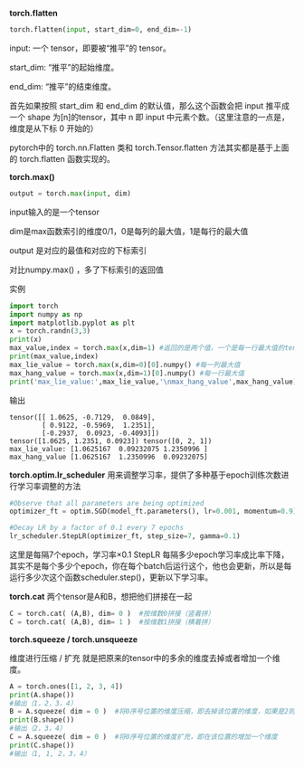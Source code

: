 **torch.flatten**
```python
torch.flatten(input, start_dim=0, end_dim=-1)
```
input: 一个 tensor，即要被“推平”的 tensor。

start_dim: “推平”的起始维度。

end_dim: “推平”的结束维度。

首先如果按照 start_dim 和 end_dim 的默认值，那么这个函数会把 input 推平成一个 shape 为[n]的tensor，其中 n 即 input 中元素个数。（这里注意的一点是，维度是从下标 0 开始的）

pytorch中的 torch.nn.Flatten 类和 torch.Tensor.flatten 方法其实都是基于上面的 torch.flatten 函数实现的。

**torch.max()**
```python
output = torch.max(input, dim)
```
input输入的是一个tensor

dim是max函数索引的维度0/1，0是每列的最大值，1是每行的最大值

output 是对应的最值和对应的下标索引

对比numpy.max() ，多了下标索引的返回值

实例
```python
import torch
import numpy as np
import matplotlib.pyplot as plt
x = torch.randn(3,3)
print(x)
max_value,index = torch.max(x,dim=1) #返回的是两个值，一个是每一行最大值的tensor组，另一个是最大值所在的位置
print(max_value,index)
max_lie_value = torch.max(x,dim=0)[0].numpy() #每一列最大值
max_hang_value = torch.max(x,dim=1)[0].numpy() #每一行最大值
print('max_lie_value:',max_lie_value,'\nmax_hang_value',max_hang_value)
```
输出
```
tensor([[ 1.0625, -0.7129,  0.0849],
        [ 0.9122, -0.5969,  1.2351],
        [-0.2937,  0.0923, -0.4093]])
tensor([1.0625, 1.2351, 0.0923]) tensor([0, 2, 1])
max_lie_value: [1.0625167  0.09232075 1.2350996 ]
max_hang_value [1.0625167  1.2350996  0.09232075]
```

**torch.optim.lr_scheduler**
用来调整学习率，提供了多种基于epoch训练次数进行学习率调整的方法
```python
#Observe that all parameters are being optimized
optimizer_ft = optim.SGD(model_ft.parameters(), lr=0.001, momentum=0.9)

#Decay LR by a factor of 0.1 every 7 epochs
lr_scheduler.StepLR(optimizer_ft, step_size=7, gamma=0.1)
```
这里是每隔7个epoch，学习率×0.1
StepLR 每隔多少epoch学习率成比率下降，其实不是每个多少个epoch，你在每个batch后运行这个，他也会更新，所以是每运行多少次这个函数scheduler.step()，更新以下学习率。

**torch.cat**
两个tensor是A和B，想把他们拼接在一起

```python
C = torch.cat( (A,B), dim= 0 )  #按维数0拼接（竖着拼）
C = torch.cat( (A,B), dim= 1 )  #按维数1拼接（横着拼）
```

**torch.squeeze / torch.unsqueeze**

维度进行压缩 / 扩充
就是把原来的tensor中的多余的维度去掉或者增加一个维度。
```python
A = torch.ones([1, 2, 3, 4])
print(A.shape())
#输出（1，2，3，4）
B = A.squeeze( dim = 0 )  #将0序号位置的维度压缩，即去掉该位置的维度，如果是2则，去掉位置2的维度（前提是位置2上本来维度是1，否则不会有变化）
print(B.shape())
#输出（2，3，4）
C = A.squeeze( dim = 0 )  #将0序号位置的维度扩充，即在该位置的增加一个维度
print(C.shape())
#输出（1, 1, 2，3，4）
```

